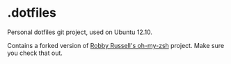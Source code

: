 .dotfiles
=========

Personal dotfiles git project, used on Ubuntu 12.10.

Contains a forked version of [Robby Russell's oh-my-zsh](https://github.com/robbyrussell/oh-my-zsh) project. Make sure you check that out.